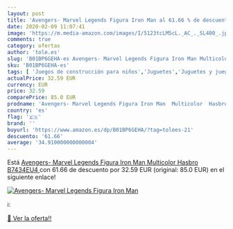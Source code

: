 ```yaml
---
layout: post
title: 'Avengers- Marvel Legends Figura Iron Man al 61.66 % de descuento'
date: 2020-02-09 11:07:41
image: 'https://m.media-amazon.com/images/I/5123tcLM5cL._AC_._SL400_.jpg'
comments: true
category: ofertas
author: 'tole.es'
slug: 'B01BP6GEHA-es Avengers- Marvel Legends Figura Iron Man Multicolor Hasbro...'
sku: 'B01BP6GEHA-es'
tags: [ 'Juegos de construcción para niños','Juguetes','Juguetes y juegos','hasbro', ]
actualPrice: 32.59 EUR
currency: EUR
price: 32.59
comparePrice: 85.0 EUR
prodname: 'Avengers- Marvel Legends Figura Iron Man  Multicolor  Hasbro B7434EU4 '
country: 'es'
flag: '🇪🇸'
brand: ''
buyurl: 'https://www.amazon.es/dp/B01BP6GEHA/?tag=tolees-21'
descuento: '61.66'
average: '34.910000000000004'
---
```


Está [Avengers- Marvel Legends Figura Iron Man  Multicolor  Hasbro B7434EU4 ](https://www.amazon.es/dp/B01BP6GEHA/?tag=tolees-21) con 61.66 de descuento por 32.59 EUR (original: 85.0 EUR) en el siguiente enlace!

[![Avengers- Marvel Legends Figura Iron Man](https://m.media-amazon.com/images/I/5123tcLM5cL._AC_._SL400_.jpg)](https://www.amazon.es/dp/B01BP6GEHA/?tag=tolees-21)

ℹ️:


[🛒 Ver la oferta!!](https://www.amazon.es/dp/B01BP6GEHA/?tag=tolees-21)
